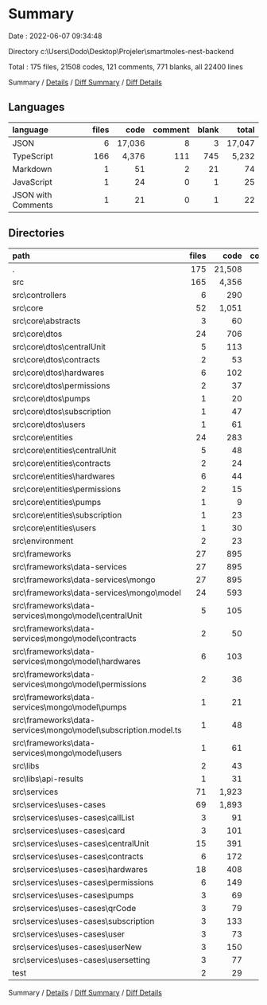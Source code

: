 # Summary

Date : 2022-06-07 09:34:48

Directory c:\\Users\\Dodo\\Desktop\\Projeler\\smartmoles-nest-backend

Total : 175 files,  21508 codes, 121 comments, 771 blanks, all 22400 lines

Summary / [Details](details.md) / [Diff Summary](diff.md) / [Diff Details](diff-details.md)

## Languages
| language | files | code | comment | blank | total |
| :--- | ---: | ---: | ---: | ---: | ---: |
| JSON | 6 | 17,036 | 8 | 3 | 17,047 |
| TypeScript | 166 | 4,376 | 111 | 745 | 5,232 |
| Markdown | 1 | 51 | 2 | 21 | 74 |
| JavaScript | 1 | 24 | 0 | 1 | 25 |
| JSON with Comments | 1 | 21 | 0 | 1 | 22 |

## Directories
| path | files | code | comment | blank | total |
| :--- | ---: | ---: | ---: | ---: | ---: |
| . | 175 | 21,508 | 121 | 771 | 22,400 |
| src | 165 | 4,356 | 111 | 740 | 5,207 |
| src\\controllers | 6 | 290 | 10 | 39 | 339 |
| src\\core | 52 | 1,051 | 23 | 184 | 1,258 |
| src\\core\\abstracts | 3 | 60 | 0 | 8 | 68 |
| src\\core\\dtos | 24 | 706 | 11 | 97 | 814 |
| src\\core\\dtos\\centralUnit | 5 | 113 | 0 | 25 | 138 |
| src\\core\\dtos\\contracts | 2 | 53 | 0 | 6 | 59 |
| src\\core\\dtos\\hardwares | 6 | 102 | 0 | 19 | 121 |
| src\\core\\dtos\\permissions | 2 | 37 | 0 | 6 | 43 |
| src\\core\\dtos\\pumps | 1 | 20 | 0 | 3 | 23 |
| src\\core\\dtos\\subscription | 1 | 47 | 0 | 3 | 50 |
| src\\core\\dtos\\users | 1 | 61 | 0 | 2 | 63 |
| src\\core\\entities | 24 | 283 | 12 | 79 | 374 |
| src\\core\\entities\\centralUnit | 5 | 48 | 0 | 35 | 83 |
| src\\core\\entities\\contracts | 2 | 24 | 0 | 4 | 28 |
| src\\core\\entities\\hardwares | 6 | 44 | 0 | 13 | 57 |
| src\\core\\entities\\permissions | 2 | 15 | 0 | 3 | 18 |
| src\\core\\entities\\pumps | 1 | 9 | 0 | 2 | 11 |
| src\\core\\entities\\subscription | 1 | 23 | 0 | 3 | 26 |
| src\\core\\entities\\users | 1 | 30 | 0 | 5 | 35 |
| src\\environment | 2 | 23 | 0 | 2 | 25 |
| src\\frameworks | 27 | 895 | 24 | 129 | 1,048 |
| src\\frameworks\\data-services | 27 | 895 | 24 | 129 | 1,048 |
| src\\frameworks\\data-services\\mongo | 27 | 895 | 24 | 129 | 1,048 |
| src\\frameworks\\data-services\\mongo\\model | 24 | 593 | 24 | 115 | 732 |
| src\\frameworks\\data-services\\mongo\\model\\centralUnit | 5 | 105 | 5 | 25 | 135 |
| src\\frameworks\\data-services\\mongo\\model\\contracts | 2 | 50 | 1 | 8 | 59 |
| src\\frameworks\\data-services\\mongo\\model\\hardwares | 6 | 103 | 6 | 24 | 133 |
| src\\frameworks\\data-services\\mongo\\model\\permissions | 2 | 36 | 2 | 8 | 46 |
| src\\frameworks\\data-services\\mongo\\model\\pumps | 1 | 21 | 1 | 4 | 26 |
| src\\frameworks\\data-services\\mongo\\model\\subscription.model.ts | 1 | 48 | 1 | 4 | 53 |
| src\\frameworks\\data-services\\mongo\\model\\users | 1 | 61 | 1 | 4 | 66 |
| src\\libs | 2 | 43 | 0 | 5 | 48 |
| src\\libs\\api-results | 1 | 31 | 0 | 3 | 34 |
| src\\services | 71 | 1,923 | 49 | 364 | 2,336 |
| src\\services\\uses-cases | 69 | 1,893 | 42 | 354 | 2,289 |
| src\\services\\uses-cases\\callList | 3 | 91 | 4 | 15 | 110 |
| src\\services\\uses-cases\\card | 3 | 101 | 4 | 17 | 122 |
| src\\services\\uses-cases\\centralUnit | 15 | 391 | 0 | 76 | 467 |
| src\\services\\uses-cases\\contracts | 6 | 172 | 0 | 29 | 201 |
| src\\services\\uses-cases\\hardwares | 18 | 408 | 0 | 84 | 492 |
| src\\services\\uses-cases\\permissions | 6 | 149 | 0 | 29 | 178 |
| src\\services\\uses-cases\\pumps | 3 | 69 | 0 | 14 | 83 |
| src\\services\\uses-cases\\qrCode | 3 | 79 | 4 | 18 | 101 |
| src\\services\\uses-cases\\subscription | 3 | 133 | 0 | 19 | 152 |
| src\\services\\uses-cases\\user | 3 | 73 | 23 | 16 | 112 |
| src\\services\\uses-cases\\userNew | 3 | 150 | 3 | 21 | 174 |
| src\\services\\uses-cases\\usersetting | 3 | 77 | 4 | 16 | 97 |
| test | 2 | 29 | 0 | 6 | 35 |

Summary / [Details](details.md) / [Diff Summary](diff.md) / [Diff Details](diff-details.md)
